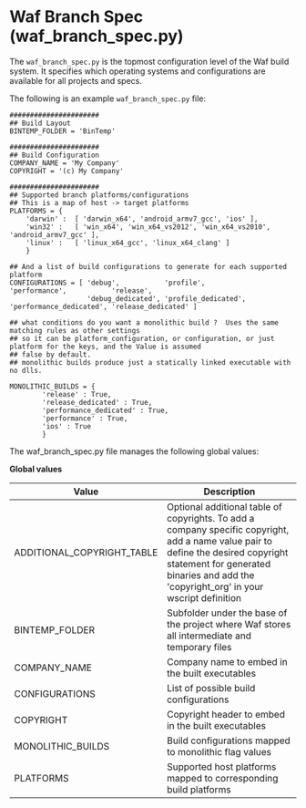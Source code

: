 # Waf Branch Spec \(waf\_branch\_spec\.py\)<a name="waf-files-branch-spec"></a>

The `waf_branch_spec.py` is the topmost configuration level of the Waf build system\. It specifies which operating systems and configurations are available for all projects and specs\.

The following is an example `waf_branch_spec.py` file:

```
######################
## Build Layout
BINTEMP_FOLDER = 'BinTemp'
 
######################
## Build Configuration
COMPANY_NAME = 'My Company'
COPYRIGHT = '(c) My Company'
 
######################
## Supported branch platforms/configurations
## This is a map of host -> target platforms
PLATFORMS = {
    'darwin' :  [ 'darwin_x64', 'android_armv7_gcc', 'ios' ],
    'win32' :   [ 'win_x64', 'win_x64_vs2012', 'win_x64_vs2010', 'android_armv7_gcc' ],
    'linux' :   [ 'linux_x64_gcc', 'linux_x64_clang' ]
    }
 
## And a list of build configurations to generate for each supported platform
CONFIGURATIONS = [ 'debug',           'profile',           'performance',           'release',
                   'debug_dedicated', 'profile_dedicated', 'performance_dedicated', 'release_dedicated' ]
 
## what conditions do you want a monolithic build ?  Uses the same matching rules as other settings
## so it can be platform_configuration, or configuration, or just platform for the keys, and the Value is assumed
## false by default.
## monolithic builds produce just a statically linked executable with no dlls.
 
MONOLITHIC_BUILDS = {
        'release' : True,
        'release_dedicated' : True,
        'performance_dedicated' : True,
        'performance' : True,
        'ios' : True
        }
```

The waf\_branch\_spec\.py file manages the following global values:


**Global values**  

| Value | Description | 
| --- | --- | 
| ADDITIONAL\_COPYRIGHT\_TABLE | Optional additional table of copyrights\. To add a company specific copyright, add a name value pair to define the desired copyright statement for generated binaries and add the 'copyright\_org' in your wscript definition  | 
| BINTEMP\_FOLDER | Subfolder under the base of the project where Waf stores all intermediate and temporary files | 
| COMPANY\_NAME | Company name to embed in the built executables | 
| CONFIGURATIONS | List of possible build configurations | 
| COPYRIGHT | Copyright header to embed in the built executables | 
| MONOLITHIC\_BUILDS | Build configurations mapped to monolithic flag values | 
| PLATFORMS | Supported host platforms mapped to corresponding build platforms | 